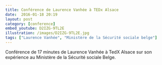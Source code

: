 ```yaml
---
title: Conférence de Laurence Vanhée à TEDx Alsace
date:  2016-01-18 20:19
layout: post
category: [conference]
embed_youtube: D2IZG-9TL2E
illustration: /images/D2IZG-9TL2E.jpg
tags: ["Laurence Vanhée", "Ministère de la Sécurité sociale belge"]
---
```




Conférence de 17 minutes de Laurence Vanhée à TedX Alsace sur son expérience au Ministère de la Sécurité sociale Belge.
